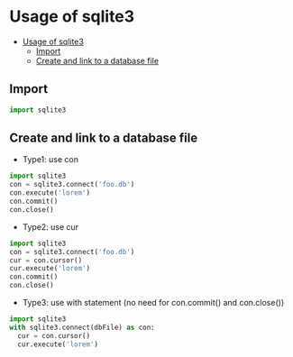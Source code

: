 # Usage of sqlite3

<!-- TOC -->

- [Usage of sqlite3](#usage-of-sqlite3)
  - [Import](#import)
  - [Create and link to a database file](#create-and-link-to-a-database-file)

<!-- /TOC -->
## Import

```py
import sqlite3
```  

## Create and link to a database file
* Type1: use con
```py
import sqlite3
con = sqlite3.connect('foo.db')
con.execute('lorem')
con.commit()
con.close()
```

* Type2: use cur
```py
import sqlite3
con = sqlite3.connect('foo.db')
cur = con.cursor()
cur.execute('lorem')
con.commit()
con.close()
```

* Type3: use with statement (no need for con.commit() and con.close())
```py
import sqlite3
with sqlite3.connect(dbFile) as con:
  cur = con.cursor()
  cur.execute('lorem')
``` 